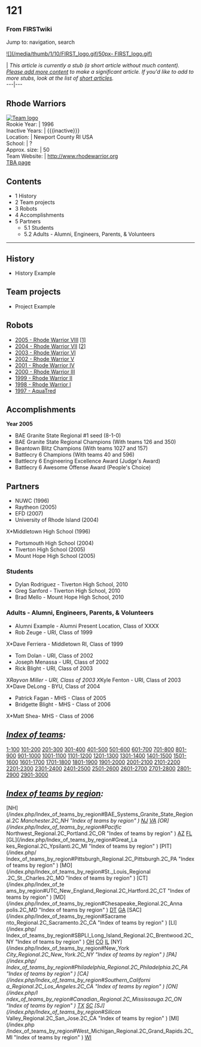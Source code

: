 # 121

### From FIRSTwiki

Jump to: navigation, search

[![](/media/thumb/1/10/FIRST_logo.gif/50px-
FIRST_logo.gif)](/index.php/Image:FIRST_logo.gif "" )

|  _This article is currently a stub (a short article without much content).
[Please add more
content](http://www.firstwiki.net/index.php?title=121&action=edit
"http://www.firstwiki.net/index.php?title=121&action=edit" ) to make a
significant article. If you'd like to add to more stubs, look at the list of
[short articles](/index.php/Special:Shortpages "Special:Shortpages" )._  
---|---  
  
  

Rhode Warriors  
---  
[![Team logo](/media/b/b2/Theteamlogo.jpg)](/index.php/Image:Theteamlogo.jpg
"Team logo" )  
Rookie Year: | 1996  
Inactive Years: | {{{inactive}}}  
Location: | Newport County RI USA  
School: | ?  
Approx. size: | 50  
Team Website: | <http://www.rhodewarrior.org>  
[TBA page](http://www.thebluealliance.net/tbatv/team.php?team=121
"http://www.thebluealliance.net/tbatv/team.php?team=121" )  
  
  

## Contents

  * 1 History
  * 2 Team projects
  * 3 Robots
  * 4 Accomplishments
  * 5 Partners
    * 5.1 Students
    * 5.2 Adults - Alumni, Engineers, Parents, &amp; Volunteers  
---  
  

## History

  * History Example 


## Team projects

  * Project Example 


## Robots

  * [2005 - Rhode Warrior VIII](/index.php?title=121_in_2005&action=edit "121 in 2005" ) [[1]](http://www.joemenassa.com/Robotics05.html "http://www.joemenassa.com/Robotics05.html" )
  * [2004 - Rhode Warrior VII](/index.php?title=121_in_2004&action=edit "121 in 2004" ) [[2]](http://www.joemenassa.com/Images/1212004/index.html "http://www.joemenassa.com/Images/1212004/index.html" )
  * [2003 - Rhode Warrior VI](/index.php?title=121_in_2003&action=edit "121 in 2003" )
  * [2002 - Rhode Warrior V](/index.php?title=121_in_2002&action=edit "121 in 2002" )
  * [2001 - Rhode Warrior IV](/index.php?title=121_in_2001&action=edit "121 in 2001" )
  * [2000 - Rhode Warrior III](/index.php?title=121_in_2000&action=edit "121 in 2000" )
  * [1999 - Rhode Warrior II](/index.php?title=121_in_1999&action=edit "121 in 1999" )
  * [1998 - Rhode Warrior I](/index.php?title=121_in_1998&action=edit "121 in 1998" )
  * [1997 - AquaTred](/index.php?title=121_in_1997&action=edit "121 in 1997" )


## Accomplishments

**Year 2005**

  * BAE Granite State Regional #1 seed (8-1-0) 
  * BAE Granite State Regional Champions (With teams 126 and 350) 
  * Beantown Blitz Champions (With teams 1027 and 157) 
  * Battlecry 6 Champions (With teams 40 and 596) 
  * Battlecry 6 Engineering Excellence Award (Judge's Award) 
  * Battlecry 6 Awesome Offense Award (People's Choice) 


## Partners

  * NUWC (1996) 
  * Raytheon (2005) 
  * EFD (2007) 
  * University of Rhode Island (2004) 

X*Middletown High School (1996)

  * Portsmouth High School (2004) 
  * Tiverton High School (2005) 
  * Mount Hope High School (2005) 

  


### Students

  * Dylan Rodriguez - Tiverton High School, 2010 
  * Greg Sanford - Tiverton High School, 2010 
  * Brad Mello - Mount Hope High School, 2010 


### Adults - Alumni, Engineers, Parents, &amp; Volunteers

  * Alumni Example - Alumni Present Location, Class of XXXX 
  * Rob Zeuge - URI, Class of 1999 

X*Dave Ferriera - Middletown RI, Class of 1999

  * Tom Dolan - URI, Class of 2002 
  * Joseph Menassa - URI, Class of 2002 
  * Rick Blight - URI, Class of 2003 

X*Rayvon Miller - URI, Class of 2003 X*Kyle Fenton - URI, Class of 2003 X*Dave
DeLong - BYU, Class of 2004

  * Patrick Fagan - MHS - Class of 2005 
  * Bridgette Blight - MHS - Class of 2006 

X*Matt Shea- MHS - Class of 2006

  

_[Index of teams](/index.php/Index_of_teams "Index of teams" ):_  
---  
  
[1-100](/index.php/Index_of_teams#1-100 "Index of teams" )
[101-200](/index.php/Index_of_teams#101-200 "Index of teams" )
[201-300](/index.php/Index_of_teams#201-300 "Index of teams" )
[301-400](/index.php/Index_of_teams#301-400 "Index of teams" )
[401-500](/index.php/Index_of_teams#401-500 "Index of teams" )
[501-600](/index.php/Index_of_teams#501-600 "Index of teams" )
[601-700](/index.php/Index_of_teams#601-700 "Index of teams" )
[701-800](/index.php/Index_of_teams#701-800 "Index of teams" )
[801-900](/index.php/Index_of_teams#801-900 "Index of teams" )
[901-1000](/index.php/Index_of_teams#901-1000 "Index of teams" )
[1001-1100](/index.php/Index_of_teams#1001-1100 "Index of teams" )
[1101-1200](/index.php/Index_of_teams#1101-1200 "Index of teams" )
[1201-1300](/index.php/Index_of_teams#1201-1300 "Index of teams" )
[1301-1400](/index.php/Index_of_teams#1301-1400 "Index of teams" )
[1401-1500](/index.php/Index_of_teams#1401-1500 "Index of teams" )
[1501-1600](/index.php/Index_of_teams#1501-1600 "Index of teams" )
[1601-1700](/index.php/Index_of_teams#1601-1700 "Index of teams" )
[1701-1800](/index.php/Index_of_teams#1701-1800 "Index of teams" )
[1801-1900](/index.php/Index_of_teams#1801-1900 "Index of teams" )
[1901-2000](/index.php/Index_of_teams#1901-2000 "Index of teams" )
[2001-2100](/index.php/Index_of_teams#2001-2100 "Index of teams" )
[2101-2200](/index.php/Index_of_teams#2101-2200 "Index of teams" )
[2201-2300](/index.php/Index_of_teams#2201-2300 "Index of teams" )
[2301-2400](/index.php/Index_of_teams#2301-2400 "Index of teams" )
[2401-2500](/index.php/Index_of_teams#2401-2500 "Index of teams" )
[2501-2600](/index.php/Index_of_teams#2501-2600 "Index of teams" )
[2601-2700](/index.php/Index_of_teams#2601-2700 "Index of teams" )
[2701-2800](/index.php/Index_of_teams#2701-2800 "Index of teams" )
[2801-2900](/index.php/Index_of_teams#2801-2900 "Index of teams" )
[2901-3000](/index.php/Index_of_teams#2901-3000 "Index of teams" )  
  
_[Index of teams by region](/index.php/Index_of_teams_by_region "Index of
teams by region" ):_  
---  
  
[NH](/index.php/Index_of_teams_by_region#BAE_Systems_Granite_State_Regional.2C
_Manchester.2C_NH "Index of teams by region" )
[NJ](/index.php/Index_of_teams_by_region#New_Jersey_Regional.2C_Trenton.2C_NJ
"Index of teams by region" )
[VA](/index.php/Index_of_teams_by_region#NASA.2FVCU_Regional.2C_Richmond.2C_VA
"Index of teams by region" ) [OR](/index.php/Index_of_teams_by_region#Pacific_
Northwest_Regional.2C_Portland.2C_OR "Index of teams by region" )
[AZ](/index.php/Index_of_teams_by_region#Arizona_Regional.2C_Phoenix.2C_AZ
"Index of teams by region" )
[FL](/index.php/Index_of_teams_by_region#Florida_Regional.2C_Orlando.2C_FL
"Index of teams by region" ) [GL](/index.php/Index_of_teams_by_region#Great_La
kes_Regional.2C_Ypsilanti.2C_MI "Index of teams by region" ) [PIT](/index.php/
Index_of_teams_by_region#Pittsburgh_Regional.2C_Pittsburgh.2C_PA "Index of
teams by region" ) [MO](/index.php/Index_of_teams_by_region#St._Louis_Regional
.2C_St._Charles.2C_MO "Index of teams by region" ) [CT](/index.php/Index_of_te
ams_by_region#UTC_New_England_Regional.2C_Hartford.2C_CT "Index of teams by
region" ) [MD](/index.php/Index_of_teams_by_region#Chesapeake_Regional.2C_Anna
polis.2C_MD "Index of teams by region" )
[DT](/index.php/Index_of_teams_by_region#Detroit_Regional.2C_Detroit.2C_MI
"Index of teams by region" )
[GA](/index.php/Index_of_teams_by_region#Peachtree_Regional.2C_Duluth.2C_GA
"Index of teams by region" ) [SAC](/index.php/Index_of_teams_by_region#Sacrame
nto_Regional.2C_Sacramento.2C_CA "Index of teams by region" ) [LI](/index.php/
Index_of_teams_by_region#SBPLI_Long_Island_Regional.2C_Brentwood.2C_NY "Index
of teams by region" )
[OH](/index.php/Index_of_teams_by_region#Buckeye_Regional.2C_Cleveland.2C_OH
"Index of teams by region" )
[CO](/index.php/Index_of_teams_by_region#Colorado_Regional.2C_Denver.2C_CO
"Index of teams by region" )
[IL](/index.php/Index_of_teams_by_region#Midwest_Regional.2C_Evanston.2C_IL
"Index of teams by region" ) [NY](/index.php/Index_of_teams_by_region#New_York
_City_Regional.2C_New_York.2C_NY "Index of teams by region" ) [PA](/index.php/
Index_of_teams_by_region#Philadelphia_Regional.2C_Philadelphia.2C_PA "Index of
teams by region" ) [CA](/index.php/Index_of_teams_by_region#Southern_Californi
a_Regional.2C_Los_Angeles.2C_CA "Index of teams by region" ) [ON](/index.php/I
ndex_of_teams_by_region#Canadian_Regional.2C_Mississauga.2C_ON "Index of teams
by region" )
[TX](/index.php/Index_of_teams_by_region#Lone_Star_Regional.2C_Houston.2C_TX
"Index of teams by region" )
[SC](/index.php/Index_of_teams_by_region#Palmetto_Regional.2C_Columbia.2C_SC
"Index of teams by region" ) [SJ](/index.php/Index_of_teams_by_region#Silicon_
Valley_Regional.2C_San_Jose.2C_CA "Index of teams by region" ) [MI](/index.php
/Index_of_teams_by_region#West_Michigan_Regional.2C_Grand_Rapids.2C_MI "Index
of teams by region" )
[WI](/index.php/Index_of_teams_by_region#Wisconsin_Regional.2C_Milwaukee.2C_WI
"Index of teams by region" )  
  

